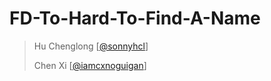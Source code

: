 # FD-To-Hard-To-Find-A-Name

> Hu Chenglong [[@sonnyhcl](github.com/sonnyhcl)]
>
> Chen Xi [[@iamcxnoguigan](github.com/iamcxnoguigan)]